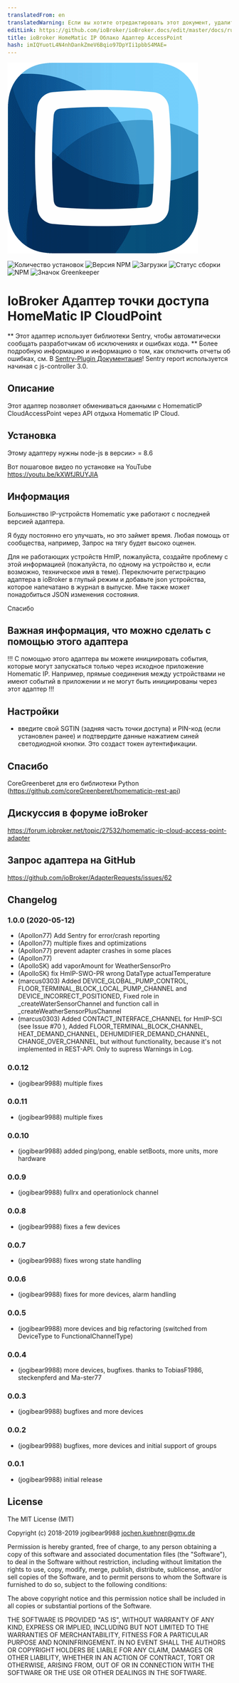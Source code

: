 ```yaml
---
translatedFrom: en
translatedWarning: Если вы хотите отредактировать этот документ, удалите поле «translationFrom», в противном случае этот документ будет снова автоматически переведен
editLink: https://github.com/ioBroker/ioBroker.docs/edit/master/docs/ru/adapterref/iobroker.hmip/README.md
title: ioBroker HomeMatic IP Облако Адаптер AccessPoint
hash: imIQYuotL4N4nhDankZmeV6Bqio97DpYIi1pbbS4MAE=
---
```

![логотип](../../../en/adapterref/iobroker.hmip/admin/homematic.png)

![Количество установок](http://iobroker.live/badges/hmip-stable.svg)
![Версия NPM](http://img.shields.io/npm/v/iobroker.hmip.svg)
![Загрузки](https://img.shields.io/npm/dm/iobroker.hmip.svg)
![Статус сборки](https://travis-ci.org/iobroker-community-adapters/ioBroker.hmip.svg?branch=master)
![NPM](https://nodei.co/npm/iobroker.hmip.png?downloads=true)
![Значок Greenkeeper](https://badges.greenkeeper.io/iobroker-community-adapters/ioBroker.hmip.svg)

# IoBroker Адаптер точки доступа HomeMatic IP CloudPoint
** Этот адаптер использует библиотеки Sentry, чтобы автоматически сообщать разработчикам об исключениях и ошибках кода. ** Более подробную информацию и информацию о том, как отключить отчеты об ошибках, см. В [Sentry-Plugin Документация](https://github.com/ioBroker/plugin-sentry#plugin-sentry)! Sentry report используется начиная с js-controller 3.0.

## Описание
Этот адаптер позволяет обмениваться данными с HomematicIP CloudAccessPoint через API отдыха Homematic IP Cloud.

## Установка
Этому адаптеру нужны node-js в версии> = 8.6

Вот пошаговое видео по установке на YouTube https://youtu.be/kXWfJRUYJIA

## Информация
Большинство IP-устройств Homematic уже работают с последней версией адаптера.

Я буду постоянно его улучшать, но это займет время. Любая помощь от сообщества, например, Запрос на тягу будет высоко оценен.

Для не работающих устройств HmIP, пожалуйста, создайте проблему с этой информацией (пожалуйста, по одному на устройство и, если возможно, техническое имя в теме).
Переключите регистрацию адаптера в ioBroker в глупый режим и добавьте json устройства, которое напечатано в журнал в выпуске.
Мне также может понадобиться JSON изменения состояния.

Спасибо

## Важная информация, что можно сделать с помощью этого адаптера
!!! С помощью этого адаптера вы можете инициировать события, которые могут запускаться только через исходное приложение Homematic IP.
Например, прямые соединения между устройствами не имеют событий в приложении и не могут быть инициированы через этот адаптер !!!

## Настройки
* введите свой SGTIN (задняя часть точки доступа) и PIN-код (если установлен ранее) и подтвердите данные нажатием синей светодиодной кнопки. Это создаст токен аутентификации.

## Спасибо
CoreGreenberet для его библиотеки Python (https://github.com/coreGreenberet/homematicip-rest-api)

## Дискуссия в форуме ioBroker
https://forum.iobroker.net/topic/27532/homematic-ip-cloud-access-point-adapter

## Запрос адаптера на GitHub
https://github.com/ioBroker/AdapterRequests/issues/62

## Changelog

### 1.0.0 (2020-05-12)
* (Apollon77) Add Sentry for error/crash reporting
* (Apollon77) multiple fixes and optimizations
* (Apollon77) prevent adapter crashes in some places
* (Apollon77) 
* (ApolloSK) add vaporAmount for WeatherSensorPro
* (ApolloSK) fix HmIP-SWO-PR wrong DataType actualTemperature
* (marcus0303) Added DEVICE_GLOBAL_PUMP_CONTROL, FLOOR_TERMINAL_BLOCK_LOCAL_PUMP_CHANNEL and DEVICE_INCORRECT_POSITIONED, Fixed role in _createWaterSensorChannel and function call in _createWeatherSensorPlusChannel
* (marcus0303) Added CONTACT_INTERFACE_CHANNEL for HmIP-SCI (see Issue #70 ), Added FLOOR_TERMINAL_BLOCK_CHANNEL, HEAT_DEMAND_CHANNEL, DEHUMIDIFIER_DEMAND_CHANNEL, CHANGE_OVER_CHANNEL, but without functionality, because it's not implemented in REST-API. Only to supress Warnings in Log.

### 0.0.12
* (jogibear9988) multiple fixes

### 0.0.11
* (jogibear9988) multiple fixes

### 0.0.10
* (jogibear9988) added ping/pong, enable setBoots, more units, more hardware

### 0.0.9
* (jogibear9988) fullrx and operationlock channel

### 0.0.8
* (jogibear9988) fixes a few devices

### 0.0.7
* (jogibear9988) fixes wrong state handling

### 0.0.6
* (jogibear9988) fixes for more devices, alarm handling

### 0.0.5
* (jogibear9988) more devices and big refactoring (switched from DeviceType to FunctionalChannelType)

### 0.0.4
* (jogibear9988) more devices, bugfixes. thanks to TobiasF1986, steckenpferd and Ma-ster77

### 0.0.3
* (jogibear9988) bugfixes and more devices 

### 0.0.2
* (jogibear9988) bugfixes, more devices and initial support of groups

### 0.0.1
* (jogibear9988) initial release

## License
The MIT License (MIT)

Copyright (c) 2018-2019 jogibear9988 <jochen.kuehner@gmx.de>

Permission is hereby granted, free of charge, to any person obtaining a copy
of this software and associated documentation files (the "Software"), to deal
in the Software without restriction, including without limitation the rights
to use, copy, modify, merge, publish, distribute, sublicense, and/or sell
copies of the Software, and to permit persons to whom the Software is
furnished to do so, subject to the following conditions:

The above copyright notice and this permission notice shall be included in
all copies or substantial portions of the Software.

THE SOFTWARE IS PROVIDED "AS IS", WITHOUT WARRANTY OF ANY KIND, EXPRESS OR
IMPLIED, INCLUDING BUT NOT LIMITED TO THE WARRANTIES OF MERCHANTABILITY,
FITNESS FOR A PARTICULAR PURPOSE AND NONINFRINGEMENT. IN NO EVENT SHALL THE
AUTHORS OR COPYRIGHT HOLDERS BE LIABLE FOR ANY CLAIM, DAMAGES OR OTHER
LIABILITY, WHETHER IN AN ACTION OF CONTRACT, TORT OR OTHERWISE, ARISING FROM,
OUT OF OR IN CONNECTION WITH THE SOFTWARE OR THE USE OR OTHER DEALINGS IN
THE SOFTWARE.